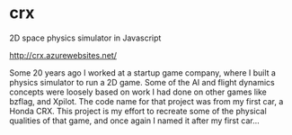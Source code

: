 # crx
2D space physics simulator in Javascript

http://crx.azurewebsites.net/

Some 20 years ago I worked at a startup game company, where I built a physics simulator to run a 2D game. Some of the AI and flight dynamics concepts were loosely based on work I had done on other games like bzflag, and Xpilot. The code name for that project was from my first car, a Honda CRX. This project is my effort to recreate some of the physical qualities of that game, and once again I named it after my first car...
